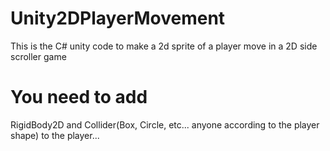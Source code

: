 # Unity2DPlayerMovement
This is the C# unity code to make a 2d sprite of a player move in a 2D side scroller game

# You need to add
 RigidBody2D and Collider(Box, Circle, etc... anyone according to the player shape) to the player...

